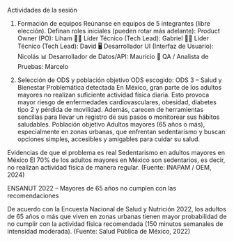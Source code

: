 Actividades de la sesión
1. Formación de equipos
Reúnanse en equipos de 5 integrantes (libre elección).
Definan roles iniciales (pueden rotar más adelante):
Product Owner (PO): Liham
👨‍💻 Líder Técnico (Tech Lead): Gabriel
👨‍💻 Líder Técnico (Tech Lead): David
🖥️ Desarrollador UI (Interfaz de Usuario): Nicolás
📊 Desarrollador de Datos/API: Mauricio
🧪 QA / Analista de Pruebas: Marcelo


2. Selección de ODS y población objetivo
ODS escogido: ODS 3 – Salud y Bienestar
Problemática detectada
En México, gran parte de los adultos mayores no realizan suficiente actividad física diaria. Esto provoca mayor riesgo de enfermedades cardiovasculares, obesidad, diabetes tipo 2 y pérdida de movilidad. Además, carecen de herramientas sencillas para llevar un registro de sus pasos o monitorear sus hábitos saludables.
Población objetivo
Adultos mayores (65 años o más), especialmente en zonas urbanas, que enfrentan sedentarismo y buscan opciones simples, accesibles y amigables para cuidar su salud.


Evidencias de que el problema es real
Sedentarismo en adultos mayores en México
El 70% de los adultos mayores en México son sedentarios, es decir, no realizan actividad física de manera regular.
 (Fuente: INAPAM / OEM, 2024) 


ENSANUT 2022 – Mayores de 65 años no cumplen con las recomendaciones


De acuerdo con la Encuesta Nacional de Salud y Nutrición 2022, los adultos de 65 años o más que viven en zonas urbanas tienen mayor probabilidad de no cumplir con la actividad física recomendada (150 minutos semanales de intensidad moderada).
 (Fuente: Salud Pública de México, 2022) 


